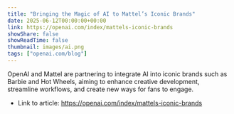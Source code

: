 ```yaml
---
title: "Bringing the Magic of AI to Mattel’s Iconic Brands"
date: 2025-06-12T00:00:00+00:00
link: https://openai.com/index/mattels-iconic-brands
showShare: false
showReadTime: false
thumbnail: images/ai.png
tags: ["openai.com/blog"]
---
```

OpenAI and Mattel are partnering to integrate AI into iconic brands such as Barbie and Hot Wheels, aiming to enhance creative development, streamline workflows, and create new ways for fans to engage.

- Link to article: https://openai.com/index/mattels-iconic-brands